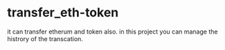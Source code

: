 # transfer_eth-token
it can transfer etherum and token also. in this project you can manage the histrory of the transcation.
